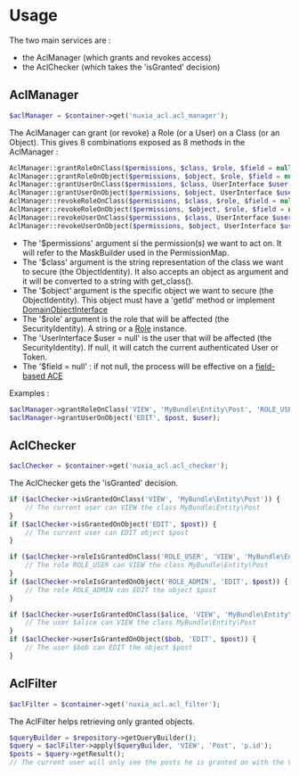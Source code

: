 # Usage

The two main services are :
- the AclManager (which grants and revokes access)
- the AclChecker (which takes the 'isGranted' decision)

## AclManager

```php
$aclManager = $container->get('nuxia_acl.acl_manager');
```

The AclManager can grant (or revoke) a Role (or a User) on a Class (or an Object).
This gives 8 combinations exposed as 8 methods in the AclManager :

```php
AclManager::grantRoleOnClass($permissions, $class, $role, $field = null)
AclManager::grantRoleOnObject($permissions, $object, $role, $field = null)
AclManager::grantUserOnClass($permissions, $class, UserInterface $user = null, $field = null)
AclManager::grantUserOnObject($permissions, $object, UserInterface $user = null, $field = null)
AclManager::revokeRoleOnClass($permissions, $class, $role, $field = null)
AclManager::revokeRoleOnObject($permissions, $object, $role, $field = null)
AclManager::revokeUserOnClass($permissions, $class, UserInterface $user = null, $field = null)
AclManager::revokeUserOnObject($permissions, $object, UserInterface $user = null, $field = null)
```

* The '$permissions' argument si the permission(s) we want to act on. It will refer to the MaskBuilder used in the PermissionMap.
* The '$class' argument is the string representation of the class we want to secure (the ObjectIdentity). It also accepts an object as argument and it will be converted to a string with get_class().
* The '$object' argument is the specific object we want to secure (the ObjectIdentity). This object must have a 'getId' method or implement [DomainObjectInterface](https://github.com/symfony/symfony/blob/2.7/src/Symfony/Component/Security/Acl/Model/DomainObjectInterface.php)
* The '$role' argument is the role that will be affected (the SecurityIdentity). A string or a [Role](https://github.com/symfony/symfony/blob/2.7/src/Symfony/Component/Security/Core/Role/Role.php) instance.
* The 'UserInterface $user = null' is the user that will be affected (the SecurityIdentity). If null, it will catch the current authenticated User or Token.
* The '$field = null' : if not null, the process will be effective on a [field-based ACE](https://github.com/symfony/symfony/blob/2.7/src/Symfony/Component/Security/Acl/Model/MutableAclInterface.php)

Examples :

```php
$aclManager->grantRoleOnClass('VIEW', 'MyBundle\Entity\Post', 'ROLE_USER');
$aclManager->grantUserOnObject('EDIT', $post, $user);
```

## AclChecker

```php
$aclChecker = $container->get('nuxia_acl.acl_checker');
```

The AclChecker gets the 'isGranted' decision.

```php
if ($aclChecker->isGrantedOnClass('VIEW', 'MyBundle\Entity\Post')) {
    // The current user can VIEW the class MyBundle\Entity\Post
}
if ($aclChecker->isGrantedOnObject('EDIT', $post)) {
    // The current user can EDIT object $post
}

if ($aclChecker->roleIsGrantedOnClass('ROLE_USER', 'VIEW', 'MyBundle\Entity\Post')) {
    // The role ROLE_USER can VIEW the class MyBundle\Entity\Post
}
if ($aclChecker->roleIsGrantedOnObject('ROLE_ADMIN', 'EDIT', $post)) {
    // The role ROLE_ADMIN can EDIT the object $post
}

if ($aclChecker->userIsGrantedOnClass($alice, 'VIEW', 'MyBundle\Entity\Post')) {
    // The user $alice can VIEW the class MyBundle\Entity\Post
}
if ($aclChecker->userIsGrantedOnObject($bob, 'EDIT', $post)) {
    // The user $bob can EDIT the object $post
}
```

## AclFilter

```php
$aclFilter = $container->get('nuxia_acl.acl_filter');
```

The AclFilter helps retrieving only granted objects.

```php
$queryBuilder = $repository->getQueryBuilder();
$query = $aclFilter->apply($queryBuilder, 'VIEW', 'Post', 'p.id');
$posts = $query->getResult();
// The current user will only see the posts he is granted on with the VIEW permission
```
